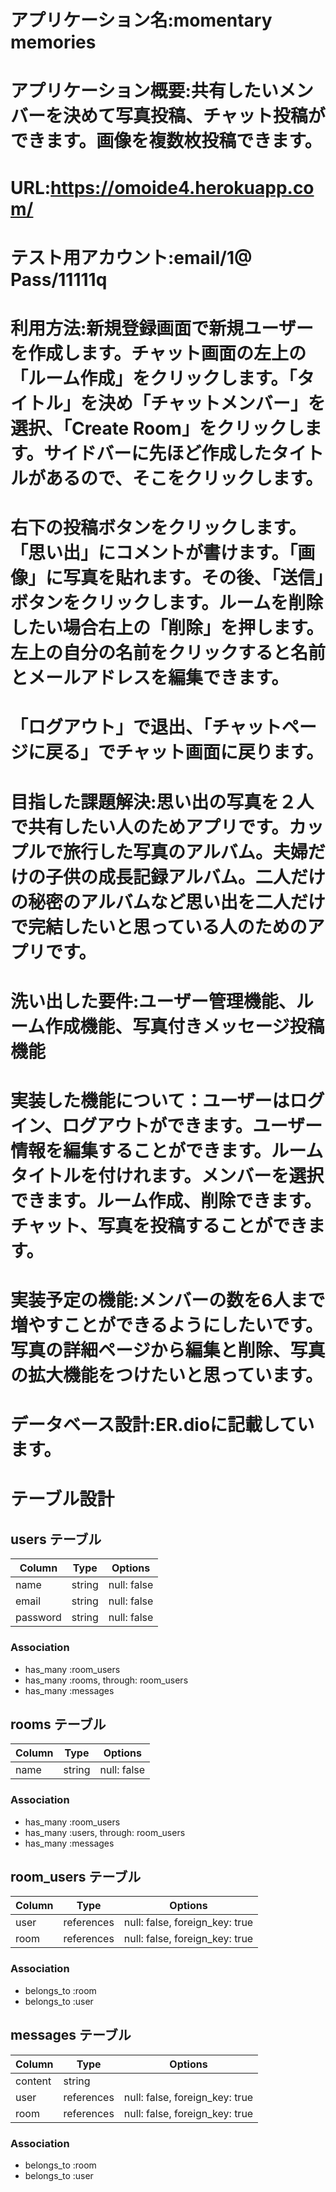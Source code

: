 # アプリケーション名:momentary memories
# アプリケーション概要:共有したいメンバーを決めて写真投稿、チャット投稿ができます。画像を複数枚投稿できます。
# URL:https://omoide4.herokuapp.com/
# テスト用アカウント:email/1@  Pass/11111q
# 利用方法:新規登録画面で新規ユーザーを作成します。チャット画面の左上の「ルーム作成」をクリックします。「タイトル」を決め「チャットメンバー」を選択、「Create Room」をクリックします。サイドバーに先ほど作成したタイトルがあるので、そこをクリックします。
#         右下の投稿ボタンをクリックします。「思い出」にコメントが書けます。「画像」に写真を貼れます。その後、「送信」ボタンをクリックします。ルームを削除したい場合右上の「削除」を押します。左上の自分の名前をクリックすると名前とメールアドレスを編集できます。
#        「ログアウト」で退出、「チャットページに戻る」でチャット画面に戻ります。
# 目指した課題解決:思い出の写真を２人で共有したい人のためアプリです。カップルで旅行した写真のアルバム。夫婦だけの子供の成長記録アルバム。二人だけの秘密のアルバムなど思い出を二人だけで完結したいと思っている人のためのアプリです。
# 洗い出した要件:ユーザー管理機能、ルーム作成機能、写真付きメッセージ投稿機能
# 実装した機能について：ユーザーはログイン、ログアウトができます。ユーザー情報を編集することができます。ルームタイトルを付けれます。メンバーを選択できます。ルーム作成、削除できます。チャット、写真を投稿することができます。
# 実装予定の機能:メンバーの数を6人まで増やすことができるようにしたいです。写真の詳細ページから編集と削除、写真の拡大機能をつけたいと思っています。
# データベース設計:ER.dioに記載しています。



# テーブル設計

## users テーブル

| Column   | Type   | Options     |
| -------- | ------ | ----------- |
| name     | string | null: false |
| email    | string | null: false |
| password | string | null: false |

### Association

- has_many :room_users
- has_many :rooms, through: room_users
- has_many :messages

## rooms テーブル

| Column | Type   | Options     |
| ------ | ------ | ----------- |
| name   | string | null: false |

### Association

- has_many :room_users
- has_many :users, through: room_users
- has_many :messages

## room_users テーブル

| Column | Type       | Options                        |
| ------ | ---------- | ------------------------------ |
| user   | references | null: false, foreign_key: true |
| room   | references | null: false, foreign_key: true |

### Association

- belongs_to :room
- belongs_to :user

## messages テーブル

| Column  | Type       | Options                        |
| ------- | ---------- | ------------------------------ |
| content | string     |                                |
| user    | references | null: false, foreign_key: true |
| room    | references | null: false, foreign_key: true |

### Association

- belongs_to :room
- belongs_to :user